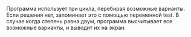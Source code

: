 Программа использует три цикла, перебирая возможные варианты. Если решения нет, запоминает это с помощью переменной test. В случае когда степень равна двум, программа высчитывает все возможные варианты, и выводит их на экран.
